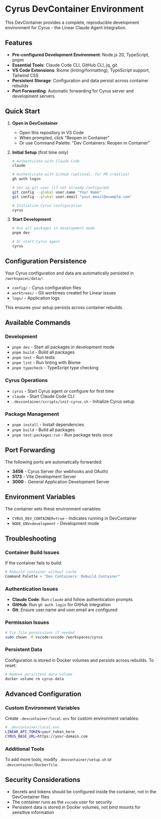 # Cyrus DevContainer Environment

This DevContainer provides a complete, reproducible development environment for Cyrus - the Linear Claude Agent integration.

## Features

- **Pre-configured Development Environment**: Node.js 20, TypeScript, pnpm
- **Essential Tools**: Claude Code CLI, GitHub CLI, jq, git
- **VS Code Extensions**: Biome (linting/formatting), TypeScript support, Tailwind CSS
- **Persistent Storage**: Configuration and data persist across container rebuilds
- **Port Forwarding**: Automatic forwarding for Cyrus server and development servers

## Quick Start

1. **Open in DevContainer**
   - Open this repository in VS Code
   - When prompted, click "Reopen in Container"
   - Or use Command Palette: "Dev Containers: Reopen in Container"

2. **Initial Setup** (first time only)
   ```bash
   # Authenticate with Claude Code
   claude
   
   # Authenticate with GitHub (optional, for PR creation)
   gh auth login
   
   # Set up git user (if not already configured)
   git config --global user.name "Your Name"
   git config --global user.email "your.email@example.com"
   
   # Initialize Cyrus configuration
   cyrus
   ```

3. **Start Development**
   ```bash
   # Run all packages in development mode
   pnpm dev
   
   # Or start Cyrus agent
   cyrus
   ```

## Configuration Persistence

Your Cyrus configuration and data are automatically persisted in `/workspaces/data/`:

- `config/` - Cyrus configuration files
- `worktrees/` - Git worktrees created for Linear issues
- `logs/` - Application logs

This ensures your setup persists across container rebuilds.

## Available Commands

### Development
- `pnpm dev` - Start all packages in development mode
- `pnpm build` - Build all packages
- `pnpm test` - Run tests
- `pnpm lint` - Run linting with Biome
- `pnpm typecheck` - TypeScript type checking

### Cyrus Operations
- `cyrus` - Start Cyrus agent or configure for first time
- `claude` - Start Claude Code CLI
- `.devcontainer/scripts/init-cyrus.sh` - Initialize Cyrus setup

### Package Management
- `pnpm install` - Install dependencies
- `pnpm build` - Build all packages
- `pnpm test:packages:run` - Run package tests once

## Port Forwarding

The following ports are automatically forwarded:

- **3456** - Cyrus Server (for webhooks and OAuth)
- **5173** - Vite Development Server
- **3000** - General Application Development Server

## Environment Variables

The container sets these environment variables:

- `CYRUS_DEV_CONTAINER=true` - Indicates running in DevContainer
- `NODE_ENV=development` - Development mode

## Troubleshooting

### Container Build Issues
If the container fails to build:
```bash
# Rebuild container without cache
Command Palette > "Dev Containers: Rebuild Container"
```

### Authentication Issues
- **Claude Code**: Run `claude` and follow authentication prompts
- **GitHub**: Run `gh auth login` for GitHub integration
- **Git**: Ensure user.name and user.email are configured

### Permission Issues
```bash
# Fix file permissions if needed
sudo chown -R vscode:vscode /workspaces/cyrus
```

### Persistent Data
Configuration is stored in Docker volumes and persists across rebuilds. To reset:
```bash
# Remove persistent data volume
docker volume rm cyrus-data
```

## Advanced Configuration

### Custom Environment Variables
Create `.devcontainer/local.env` for custom environment variables:
```bash
# .devcontainer/local.env
LINEAR_API_TOKEN=your_token_here
CYRUS_BASE_URL=https://your-domain.com
```

### Additional Tools
To add more tools, modify `.devcontainer/setup.sh` or `.devcontainer/Dockerfile`.

## Security Considerations

- Secrets and tokens should be configured inside the container, not in the DevContainer files
- The container runs as the `vscode` user for security
- Persistent data is stored in Docker volumes, not bind mounts for sensitive information
